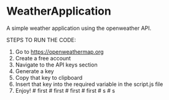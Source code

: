 # WeatherApplication
A simple weather application using the openweather API.

STEPS TO RUN THE CODE: 
1. Go to https://openweathermap.org
2. Create a free account
3. Navigate to the API keys section
4. Generate a key
5. Copy that key to clipboard
6. Insert that key into the required variable in the script.js file
7. Enjoy!
#   f i r s t  
 #   f i r s t  
 #   f i r s t  
 #   f i r s t  
 #   s  
 #   s  
 